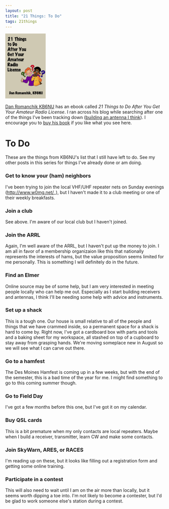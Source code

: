 ```yaml
---
layout: post
title: "21 Things: To Do"
tags: 21things
---
```

<img height="205" width="128" src="/images/21-things-cover.jpg" alt="21 Things Book Cover"/>

[Dan Romanchik KB6NU](http://www.kb6nu.com/) has an ebook called *21 Things to
Do After You Get Your Amateur Radio License*.  I ran across his blog while
searching after one of the things I've been tracking down ([building an
antenna I think](http://www.kb6nu.com/21-things-to-do-build-an-antenna/)).  I
encourage you to [buy his
book](http://www.kb6nu.com/products-page/general-interest/21-things-to-do-after-you-get-your-amateur-radio-license-kindle/)
if you like what you see here.

# To Do

These are the things from KB6NU's list that I still have left to do.  See my
other posts in this series for things I've already done or am doing.

### Get to know your (ham) neighbors

I've been trying to join the local VHF/UHF repeater nets on Sunday
evenings (http://www.w0mg.net/_), but I haven't made it to a club meeting
or one of their weekly breakfasts.

### Join a club

See above.  I'm aware of our local club but I haven't joined.

### Join the ARRL

Again, I'm well aware of the ARRL, but I haven't put up the money to join.
I am all in favor of a membership organizaion like this that nationally
represents the interests of hams, but the value proposition seems limited
for me personally. This is something I will definitely do in the future.

### Find an Elmer

Online source may be of some help, but I am very interested in meeting
people locally who can help me out.  Especially as I start building
receivers and antennas, I think I'll be needing some help with advice and
instruments.

### Set up a shack

This is a tough one.  Our house is small relative to all of the people
and things that we have crammed inside, so a permanent space for a shack
is hard to come by.  Right now, I've got a cardboard box with parts and
tools and a baking sheet for my workspace, all stashed on top of a
cupboard to stay away from grasping hands.  We're moving someplace new in
August so we will see what I can carve out there.

### Go to a hamfest

The Des Moines Hamfest is coming up in a few weeks, but with the end of
the semester, this is a bad time of the year for me.  I might find
something to go to this coming summer though.

### Go to Field Day

I've got a few months before this one, but I've got it on my calendar.

### Buy QSL cards

This is a bit premature when my only contacts are local repeaters.  Maybe
when I build a receiver, transmitter, learn CW and make some contacts.

### Join SkyWarn, ARES, or RACES

I'm reading up on these, but it looks like filling out a registration form
and getting some online training.

### Participate in a contest

This will also need to wait until I am on the air more than locally, but
it seems worth dipping a toe into.  I'm not likely to become a contester,
but I'd be glad to work someone else's station during a contest.
